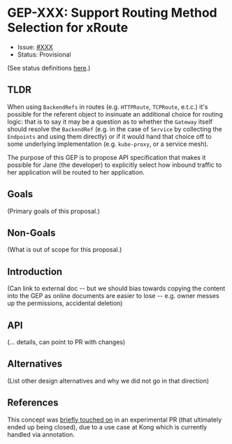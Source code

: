 # GEP-XXX: Support Routing Method Selection for xRoute

* Issue: [#XXX](https://github.com/kubernetes-sigs/gateway-api/issues/XXX)
* Status: Provisional

(See status definitions [here](overview.md#status).)

## TLDR

When using `BackendRefs` in routes (e.g. `HTTPRoute`, `TCPRoute`, e.t.c.) it's
possible for the referent object to insinuate an additional choice for routing
logic: that is to say it may be a question as to whether the `Gateway` itself
should resolve the `BackendRef` (e.g. in the case of `Service` by collecting
the `Endpoints` and using them directly) or if it would hand that choice off to
some underlying implementation (e.g. `kube-proxy`, or a service mesh).

The purpose of this GEP is to propose API specification that makes it possible
for Jane (the developer) to explicitly select how inbound traffic to her
application will be routed to her application.

## Goals

(Primary goals of this proposal.)

## Non-Goals

(What is out of scope for this proposal.)

## Introduction

(Can link to external doc -- but we should bias towards copying
the content into the GEP as online documents are easier to lose
-- e.g. owner messes up the permissions, accidental deletion)

## API

(... details, can point to PR with changes)

## Alternatives

(List other design alternatives and why we did not go in that
direction)

## References

This concept was [briefly touched on][993] in an experimental PR (that
ultimately ended up being closed), due to a use case at Kong which is currently
handled via annotation.

[993]:https://github.com/kubernetes-sigs/gateway-api/pull/993#issuecomment-1013321918
